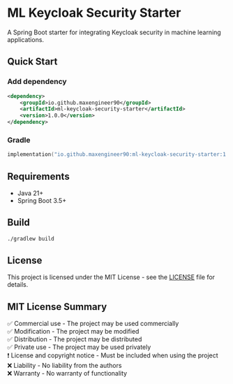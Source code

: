 # ML Keycloak Security Starter

A Spring Boot starter for integrating Keycloak security in machine learning applications.

## Quick Start

### Add dependency

```xml
<dependency>
    <groupId>io.github.maxengineer90</groupId>
    <artifactId>ml-keycloak-security-starter</artifactId>
    <version>1.0.0</version>
</dependency>
```

### Gradle

```kotlin
implementation("io.github.maxengineer90:ml-keycloak-security-starter:1.0.0")
```

## Requirements

- Java 21+
- Spring Boot 3.5+

## Build

```bash
./gradlew build
```

## License
This project is licensed under the MIT License - see the [LICENSE](./LICENSE) file for details.

## MIT License Summary

✅ Commercial use - The project may be used commercially </br>
✅ Modification - The project may be modified </br>
✅ Distribution - The project may be distributed </br>
✅ Private use - The project may be used privately </br>
❗ License and copyright notice - Must be included when using the project </br>
❌ Liability - No liability from the authors </br>
❌ Warranty - No warranty of functionality </br>